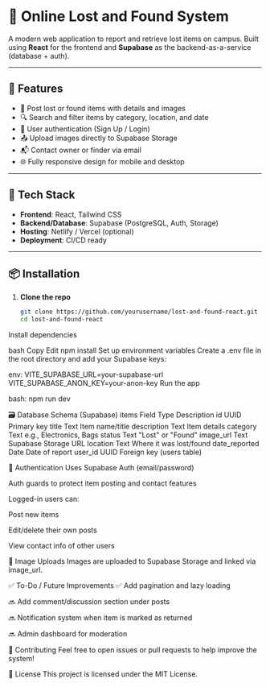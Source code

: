 # 🧳 Online Lost and Found System

A modern web application to report and retrieve lost items on campus. Built using **React** for the frontend and **Supabase** as the backend-as-a-service (database + auth).

---

## 🔧 Features

- 📝 Post lost or found items with details and images  
- 🔍 Search and filter items by category, location, and date  
- 🔐 User authentication (Sign Up / Login)  
- 📤 Upload images directly to Supabase Storage  
- 📬 Contact owner or finder via email  
- 🌐 Fully responsive design for mobile and desktop

---

## 🚀 Tech Stack

- **Frontend**: React, Tailwind CSS  
- **Backend/Database**: Supabase (PostgreSQL, Auth, Storage)  
- **Hosting**: Netlify / Vercel (optional)  
- **Deployment**: CI/CD ready

---

## 📦 Installation

1. **Clone the repo**
   ```bash
   git clone https://github.com/yourusername/lost-and-found-react.git
   cd lost-and-found-react
Install dependencies

bash
Copy
Edit
npm install
Set up environment variables
Create a .env file in the root directory and add your Supabase keys:

env:
VITE_SUPABASE_URL=your-supabase-url
VITE_SUPABASE_ANON_KEY=your-anon-key
Run the app

bash:
npm run dev

🗃 Database Schema (Supabase)
items
Field	Type	Description
id	UUID	Primary key
title	Text	Item name/title
description	Text	Item details
category	Text	e.g., Electronics, Bags
status	Text	"Lost" or "Found"
image_url	Text	Supabase Storage URL
location	Text	Where it was lost/found
date_reported	Date	Date of report
user_id	UUID	Foreign key (users table)

🔐 Authentication
Uses Supabase Auth (email/password)

Auth guards to protect item posting and contact features

Logged-in users can:

Post new items

Edit/delete their own posts

View contact info of other users

📸 Image Uploads
Images are uploaded to Supabase Storage and linked via image_url.

✅ To-Do / Future Improvements
✅ Add pagination and lazy loading

🔜 Add comment/discussion section under posts

🔜 Notification system when item is marked as returned

🔜 Admin dashboard for moderation

🙌 Contributing
Feel free to open issues or pull requests to help improve the system!

📄 License
This project is licensed under the MIT License.
